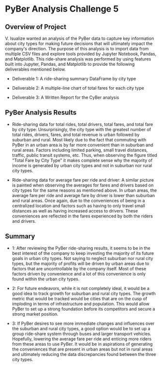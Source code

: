 # PyBer Analysis Challenge 5

## Overview of Project

V. Isualize wanted an analysis of the PyBer data to capture key information about city types for making future decisions that will ultimately impact the company's direction. The purpose of this analysis is to import data from multiple CSV files and explore tools provided by Jupyter Notebook, Pandas, and Matplotlib. This ride-share analysis was performed by using features built into Jupyter, Pandas, and Matplotlib to provide the following deliverables mentioned below. 

- Deliverable 1: A ride-sharing summary DataFrame by city type

- Deliverable 2: A multiple-line chart of total fares for each city type

- Deliverable 3: A Written Report for the CyBer analysis


## PyBer Analysis Results

- Ride-sharing data for total rides, total drivers, total fares, and total fare by city type: Unsurprisingly, the city type with the greatest number of total rides, drivers, fares, and total revenue is urban followed by suburban and rural. Most likely due to the fact that commuting with PyBer in an urban area is by far more convenient than in suburban and rural areas. Factors including limited parking, small travel distances, traffic, public transit systems, etc. Thus, when observing the figure titled "Total Fare by City Type" it makes complete sense why the majority of income is generated by urban city types and not in suburban nor rural city types. 

- Ride-sharing data for average fare per ride and driver:
A similar picture is painted when observing the averages for fares and drivers based on city types for the same reasons as mentioned above. In urban areas, the average fare per ride and average fare by driver is lower than suburban and rural areas. Once again, due to the conveniences of being in a centralized location and factors such as having to only travel small distances as well as having increased access to drivers. These conveniences are reflected in the fares experienced by both the riders and drivers.

## Summary 

- 1: After reviewing the PyBer ride-sharing results, it seems to be in the best interest of the company to keep investing the majority of its future goals in urban city types. Not saying to neglect suburban nor rural city types, but the majority of profits will be driven by urban areas due to factors that are uncontrollable by the company itself. Most of these factors driven by convenience and a lot of this convenience is only found within the urban city types. 

- 2: For future endeavors, while it is not completely ideal, it would be a good idea to track growth for suburban and rural city types. The growth metric that would be tracked would be cities that are on the cusp of imploding in terms of infrastructure and population. This would allow PyBer to set up a strong foundation before its competitors and secure a strong market position. 

- 3: If PyBer desires to see more immediate changes and influences over the suburban and rural city types, a good option would be to set up a group ride-share system through buses and larger transport vehicles. Hopefully, lowering the average fare per ride and enticing more riders from these areas to use PyBer. It would be in aspirations of generating the conveniences that are present in urban areas but not in rural areas and ultimately reducing the data discrepancies found between the three city types. 
